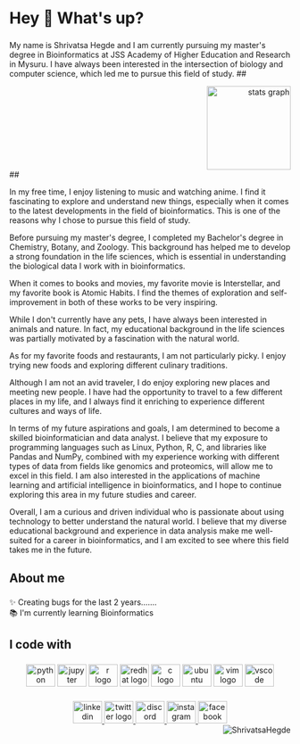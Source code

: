 <h1 align="left">Hey 👋 What's up?</h1>

###

<p align="left">My name is Shrivatsa Hegde and I am currently pursuing my master's degree in Bioinformatics at JSS Academy of Higher Education and Research in Mysuru. I have always been interested in the intersection of biology and computer science, which led me to pursue this field of study.
##
<div align="right">
  <img src="https://github-readme-stats.vercel.app/api?username=ShrivatsaHegde&hide_title=false&hide_rank=false&show_icons=true&include_all_commits=true&count_private=true&disable_animations=false&theme=codeSTACKr&locale=en&hide_border=false&order=1" height="150" alt="stats graph"  />
</div>
##

In my free time, I enjoy listening to music and watching anime. I find it fascinating to explore and understand new things, especially when it comes to the latest developments in the field of bioinformatics. This is one of the reasons why I chose to pursue this field of study.

Before pursuing my master's degree, I completed my Bachelor's degree in Chemistry, Botany, and Zoology. This background has helped me to develop a strong foundation in the life sciences, which is essential in understanding the biological data I work with in bioinformatics.

When it comes to books and movies, my favorite movie is Interstellar, and my favorite book is Atomic Habits. I find the themes of exploration and self-improvement in both of these works to be very inspiring.

While I don't currently have any pets, I have always been interested in animals and nature. In fact, my educational background in the life sciences was partially motivated by a fascination with the natural world.

As for my favorite foods and restaurants, I am not particularly picky. I enjoy trying new foods and exploring different culinary traditions.

Although I am not an avid traveler, I do enjoy exploring new places and meeting new people. I have had the opportunity to travel to a few different places in my life, and I always find it enriching to experience different cultures and ways of life.

In terms of my future aspirations and goals, I am determined to become a skilled bioinformatician and data analyst. I believe that my exposure to programming languages such as Linux, Python, R, C, and libraries like Pandas and NumPy, combined with my experience working with different types of data from fields like genomics and proteomics, will allow me to excel in this field. I am also interested in the applications of machine learning and artificial intelligence in bioinformatics, and I hope to continue exploring this area in my future studies and career.

Overall, I am a curious and driven individual who is passionate about using technology to better understand the natural world. I believe that my diverse educational background and experience in data analysis make me well-suited for a career in bioinformatics, and I am excited to see where this field takes me in the future.</p>

###
###


###

<h2 align="left">About me</h2>

###

<p align="left">✨ Creating bugs for the last 2 years.......<br>📚 I'm currently learning Bioinformatics</p>

###

<h2 align="left">I code with</h2>

###

<div align="center">
  <img src="https://cdn.jsdelivr.net/gh/devicons/devicon/icons/python/python-original.svg" height="40" width="52" alt="python logo"  />
  <img src="https://cdn.jsdelivr.net/gh/devicons/devicon/icons/jupyter/jupyter-original.svg" height="40" width="52" alt="jupyter logo"  />
  <img src="https://cdn.jsdelivr.net/gh/devicons/devicon/icons/r/r-original.svg" height="40" width="52" alt="r logo"  />
  <img src="https://cdn.jsdelivr.net/gh/devicons/devicon/icons/redhat/redhat-original.svg" height="40" width="52" alt="redhat logo"  />
  <img src="https://cdn.jsdelivr.net/gh/devicons/devicon/icons/c/c-original.svg" height="40" width="52" alt="c logo"  />
  <img src="https://cdn.jsdelivr.net/gh/devicons/devicon/icons/ubuntu/ubuntu-plain.svg" height="40" width="52" alt="ubuntu logo"  />
  <img src="https://cdn.jsdelivr.net/gh/devicons/devicon/icons/vim/vim-original.svg" height="40" width="52" alt="vim logo"  />
  <img src="https://cdn.jsdelivr.net/gh/devicons/devicon/icons/vscode/vscode-original.svg" height="40" width="52" alt="vscode logo"  />
</div>


###

<div align="center">
  <a href="https://www.linkedin.com/in/shrivatsa-hegde-3b410824a" target="_blank">
    <img src="https://raw.githubusercontent.com/maurodesouza/profile-readme-generator/master/src/assets/icons/social/linkedin/default.svg" width="52" height="40" alt="linkedin logo"  />
  </a>
  <a href="https://twitter.com/Shrivatsa924?t=hJLOzIbo7u5x4PnBO-2OXw&s=09" target="_blank">
    <img src="https://raw.githubusercontent.com/maurodesouza/profile-readme-generator/master/src/assets/icons/social/twitter/default.svg" width="52" height="40" alt="twitter logo"  />
  </a>
  <a href="http://discordapp.com/users/7806" target="_blank">
    <img src="https://raw.githubusercontent.com/maurodesouza/profile-readme-generator/master/src/assets/icons/social/discord/default.svg" width="52" height="40" alt="discord logo"  />
  </a>
  <a href="https://instagram.com/shrivatsaheg_de?igshid=ZDdkNTZiNTM=" target="_blank">
    <img src="https://raw.githubusercontent.com/maurodesouza/profile-readme-generator/master/src/assets/icons/social/instagram/default.svg" width="52" height="40" alt="instagram logo"  />
  </a>
  <a href="https://www.facebook.com/shrivatsa.hegde.75?mibextid=ZbWKwL" target="_blank">
    <img src="https://raw.githubusercontent.com/maurodesouza/profile-readme-generator/master/src/assets/icons/social/facebook/default.svg" width="52" height="40" alt="facebook logo"  />
  </a>
</div>
<img align='right' src="https://komarev.com/ghpvc/?username=ShrivatsaHegde" alt="ShrivatsaHegde" /> </p>
<!-- [![Top Langs](https://github-readme-stats.vercel.app/api/top-langs/?username=ShrivatsaHegde)](https://github.com/utshabkg/github-readme-stats) -->


